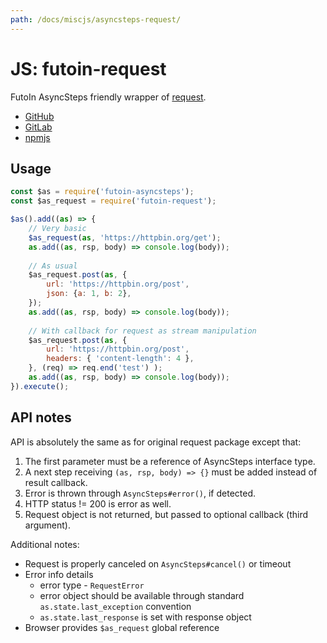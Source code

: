 ```yaml
---
path: /docs/miscjs/asyncsteps-request/
---
```


# JS: futoin-request

FutoIn AsyncSteps friendly wrapper of [request](https://www.npmjs.com/package/request).

* [GitHub](https://github.com/futoin/util-js-request)
* [GitLab](https://gitlab.com/futoin/util/js/request)
* [npmjs](https://www.npmjs.com/package/futoin-request)

## Usage

```javascript
const $as = require('futoin-asyncsteps');
const $as_request = require('futoin-request');

$as().add((as) => {
    // Very basic
    $as_request(as, 'https://httpbin.org/get');
    as.add((as, rsp, body) => console.log(body));
    
    // As usual
    $as_request.post(as, {
        url: 'https://httpbin.org/post',
        json: {a: 1, b: 2},
    });
    as.add((as, rsp, body) => console.log(body));
    
    // With callback for request as stream manipulation
    $as_request.post(as, {
        url: 'https://httpbin.org/post',
        headers: { 'content-length': 4 },
    }, (req) => req.end('test') );
    as.add((as, rsp, body) => console.log(body));    
}).execute();
```

## API notes

API is absolutely the same as for original request package except that:

1. The first parameter must be a reference of AsyncSteps interface type.
2. A next step receiving `(as, rsp, body) => {}` must be added instead of result callback.
3. Error is thrown through `AsyncSteps#error()`, if detected.
4. HTTP status != 200 is error as well.
5. Request object is not returned, but passed to optional callback (third argument).

Additional notes:
* Request is properly canceled on `AsyncSteps#cancel()` or timeout
* Error info details
    - error type - `RequestError`
    - error object should be available through standard `as.state.last_exception` convention
    - `as.state.last_response` is set with response object
* Browser provides `$as_request` global reference
